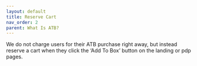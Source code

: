 ```yaml
---
layout: default
title: Reserve Cart
nav_order: 2
parent: What Is ATB?
---
```

We do not charge users for their ATB purchase right away, but instead reserve a cart when they click the ‘Add To Box’ button on the landing or pdp pages. 